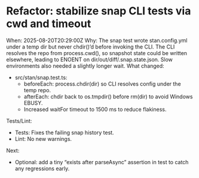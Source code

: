 # Refactor: stabilize snap CLI tests via cwd and timeout

When: 2025-08-20T20:29:00Z
Why: The snap test wrote stan.config.yml under a temp dir but never chdir()’d before invoking the CLI. The CLI resolves the repo from process.cwd(), so snapshot state could be written elsewhere, leading to ENOENT on dir/out/diff/.snap.state.json. Slow environments also needed a slightly longer wait.
What changed:

- src/stan/snap.test.ts:
  - beforeEach: process.chdir(dir) so CLI resolves config under the temp repo.
  - afterEach: chdir back to os.tmpdir() before rm(dir) to avoid Windows EBUSY.
  - Increased waitFor timeout to 1500 ms to reduce flakiness.

Tests/Lint:

- Tests: Fixes the failing snap history test.
- Lint: No new warnings.

Next:

- Optional: add a tiny “exists after parseAsync” assertion in test to catch any regressions early.

